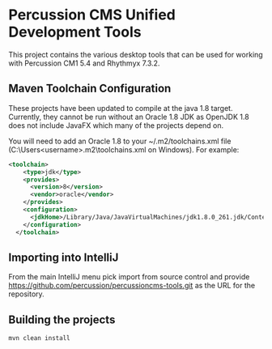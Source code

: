 # Percussion CMS Unified Development Tools

This project contains the various desktop tools that can be used for working with Percussion CM1 5.4 and Rhythmyx 7.3.2.

## Maven Toolchain Configuration 
These projects have been updated to compile at the java 1.8 target.  Currently, they cannot be run without an Oracle 1.8 JDK as OpenJDK 1.8 does not include JavaFX which many of the projects depend on.  

You will need to add an Oracle 1.8 to your ~/.m2/toolchains.xml file (C:\Users\<username>\.m2\toolchains.xml on Windows). For example:

```xml
<toolchain>
    <type>jdk</type>
    <provides>
      <version>8</version>
      <vendor>oracle</vendor>
    </provides>
    <configuration>
      <jdkHome>/Library/Java/JavaVirtualMachines/jdk1.8.0_261.jdk/Contents/Home/</jdkHome>
    </configuration>
  </toolchain>
```
## Importing into IntelliJ
From the main IntelliJ menu pick import from source control and provide https://github.com/percussion/percussioncms-tools.git as the URL for the repository.


## Building the projects
```shell script
mvn clean install
````
